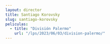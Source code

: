 ```yaml
---
layout: director
title: Santiago Korovsky
slug: santiago-korovsky
peliculas:
  - title: "División Palermo"
    url: "/lps/2023/06/03/division-palermo/"
---
```

